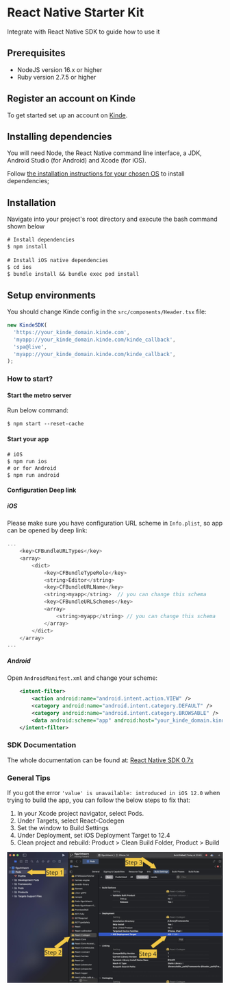 # React Native Starter Kit

Integrate with React Native SDK to guide how to use it

## Prerequisites

- NodeJS version 16.x or higher
- Ruby version 2.7.5 or higher

## Register an account on Kinde

To get started set up an account on [Kinde](https://app.kinde.com/register).

## Installing dependencies

You will need Node, the React Native command line interface, a JDK, Android Studio (for Android) and Xcode (for iOS).

Follow [the installation instructions for your chosen OS](https://reactnative.dev/docs/environment-setup) to install dependencies;

## Installation

Navigate into your project's root directory and execute the bash command shown below

```shell
# Install dependencies
$ npm install

# Install iOS native dependencies
$ cd ios
$ bundle install && bundle exec pod install
```

## Setup environments

You should change Kinde config in the `src/components/Header.tsx` file:

```javascript
new KindeSDK(
  'https://your_kinde_domain.kinde.com',
  'myapp://your_kinde_domain.kinde.com/kinde_callback',
  'spa@live',
  'myapp://your_kinde_domain.kinde.com/kinde_callback',
);
```

### How to start?

#### Start the metro server

Run below command:

```shell
$ npm start --reset-cache
```

#### Start your app
```shell
# iOS
$ npm run ios
# or for Android
$ npm run android
```
#### Configuration Deep link

##### iOS

Please make sure you have configuration URL scheme in `Info.plist`, so app can be opened by deep link:

```swift
...
	<key>CFBundleURLTypes</key>
	<array>
		<dict>
			<key>CFBundleTypeRole</key>
			<string>Editor</string>
			<key>CFBundleURLName</key>
			<string>myapp</string>  // you can change this schema
			<key>CFBundleURLSchemes</key>
			<array>
				<string>myapp</string> // you can change this schema
			</array>
		</dict>
	</array>
...

```

##### Android

Open `AndroidManifest.xml` and change your scheme:

```xml
    <intent-filter>
        <action android:name="android.intent.action.VIEW" />
        <category android:name="android.intent.category.DEFAULT" />
        <category android:name="android.intent.category.BROWSABLE" />
        <data android:scheme="app" android:host="your_kinde_domain.kinde.com" />
    </intent-filter>
```

### SDK Documentation

The whole documentation can be found at: [React Native SDK 0.7x](https://kinde.com/docs/developer-tools/react-native-sdk)

### General Tips

If you got the error `'value' is unavailable: introduced in iOS 12.0` when trying to build the app, you can follow the below steps to fix that:

1. In your Xcode project navigator, select Pods.
2. Under Targets, select React-Codegen
3. Set the window to Build Settings
4. Under Deployment, set iOS Deployment Target to 12.4
5. Clean project and rebuild: Product > Clean Build Folder, Product > Build

![screenshot](./assets/image.png)
